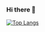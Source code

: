### Hi there 👋

[![Top Langs](https://github-readme-stats.vercel.app/api/top-langs/?username=2hyungjin&layout=compact)](https://github.com/anuraghazra/github-readme-stats)


